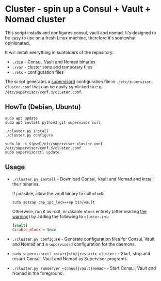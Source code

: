 # Cluster - spin up a Consul + Vault + Nomad cluster

This script installs and configures consul, vault and nomad. It's designed to
be easy to use on a fresh Linux machine, therefore it's somewhat opinionated.

It will install everything in subfolders of the repository:
* `./bin` - Consul, Vault and Nomad binaries
* `./var` - cluster state and temporary files
* `./etc` - configuration files

The script generates a [supervisord][] configuration file in
`./etc/supervisor-cluster.conf` that can be easily symlinked to e.g.
`/etc/supervisor/conf.d/cluster.conf`.

[supervisord]: http://supervisord.org/


## HowTo (Debian, Ubuntu)

```shell
sudo apt update
sudo apt install python3 git supervisor curl

./cluster.py install
./cluster.py configure

sudo ln -s $(pwd)/etc/supervisor-cluster.conf /etc/supervisor/conf.d/cluster.conf
sudo supervisorctl update
```


## Usage

* `./cluster.py install` - Download Consul, Vault and Nomad and install their
  binaries.

  If possible, allow the vault binary to call `mlock`:
  ```shell
  sudo setcap cap_ipc_lock=+ep bin/vault
  ```
  Otherwise, run it as root, or disable `mlock` entirely (after reading [the
  warning][disable_mlock]) by adding the following to `cluster.ini`:
  ```ini
  [vault]
  disable_mlock = true
  ```

* `./cluster.py configure` - Generate configuration files for Consul, Vault and
  Nomad and a `supervisord` configuration for the daemons.

* `sudo supervisorctl <start|stop|restart> cluster:` - Start, stop and restart
  Consul, Vault and Nomad as Supervisor programs.

* `./cluster.py runserver <consul|vault|nomad>` - Start Consul, Vault and Nomad
  in the foreground.

[disable_mlock]: https://www.vaultproject.io/docs/configuration/#disable_mlock
